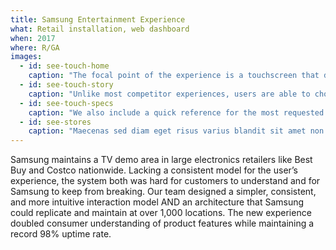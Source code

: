 ```yaml
---
title: Samsung Entertainment Experience
what: Retail installation, web dashboard
when: 2017
where: R/GA
images:
  - id: see-touch-home
    caption: "The focal point of the experience is a touchscreen that drives an array of five TVs on the back wall. This lets users guide their own experience and focus on what's relevant to them."
  - id: see-touch-story
    caption: "Unlike most competitor experiences, users are able to choose what content they are interested in, rather watch a passive loop of content."
  - id: see-touch-specs
    caption: "We also include a quick reference for the most requested specs."
  - id: see-stores
    caption: "Maecenas sed diam eget risus varius blandit sit amet non magna."
---
```


Samsung maintains a TV demo area in large electronics retailers like Best Buy and Costco nationwide. Lacking a consistent model for the user’s experience, the system both was hard for customers to understand and for Samsung to keep from breaking. Our team designed a simpler, consistent, and more intuitive interaction model AND an architecture that Samsung could replicate and maintain at over 1,000 locations. The new experience doubled consumer understanding of product features while maintaining a record 98% uptime rate.
